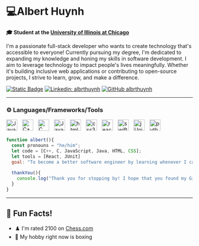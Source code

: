 # 💻Albert Huynh

**🎓 Student at the [University of Illinois at Chicago](https://www.uic.edu/)**

I'm a passionate full-stack developer who wants to create technology that's accessible to everyone! Currently pursuing my degree, I'm dedicated to expanding my knowledge and honing my skills in software development. I aim to leverage technology to impact people's lives meaningfully. Whether it's building inclusive web applications or contributing to open-source projects, I strive to learn, grow, and make a difference.

[![Static Badge](https://img.shields.io/badge/albrthuynh-grey?style=flat-square&logo=instagram&labelColor=white)](https://www.instagram.com/albert_huynhhh/)
[![Linkedin: albrthuynh](https://img.shields.io/badge/-albrthuynh-blue?style=flat-square&logo=Linkedin&logoColor=white&link=https://www.linkedin.com/in/thaianebraga/)](https://www.linkedin.com/in/albrthuynh/)
[![GitHub albrthuynh](https://img.shields.io/github/followers/albrthuynh?label=follow&style=social)](https://github.com/albrthuynh)

---
### ⚙️ Languages/Frameworks/Tools
<img align = "left" alt="Java" width="30px" style="padding-right:10px;" src="https://cdn.jsdelivr.net/gh/devicons/devicon/icons/java/java-original.svg"/> 
<img align = "left" alt="C++" width ="30px" style="padding-right:10px;" src="https://cdn.jsdelivr.net/gh/devicons/devicon@latest/icons/cplusplus/cplusplus-original.svg" /> 
<img align = "left" alt="C" width ="30px" style="padding-right:10px;" src="https://cdn.jsdelivr.net/gh/devicons/devicon@latest/icons/c/c-original.svg" />
<img align = "left" alt="JavaScript" width ="30px" style="padding-right:10px;" src="https://cdn.jsdelivr.net/gh/devicons/devicon@latest/icons/javascript/javascript-original.svg" />
<img align = "left" alt="html5" width ="30px" style="padding-right:10px;" src="https://cdn.jsdelivr.net/gh/devicons/devicon@latest/icons/html5/html5-original-wordmark.svg" />
<img align = "left" alt="css3" width ="30px" style="padding-right:10px;" src="https://cdn.jsdelivr.net/gh/devicons/devicon@latest/icons/css3/css3-original-wordmark.svg" />
<img align = "left" alt="react" width ="30px" style="padding-right:10px;" src="https://cdn.jsdelivr.net/gh/devicons/devicon@latest/icons/react/react-original-wordmark.svg" />
<img align = "left" alt="swift" width ="30px" style="padding-right:10px;" src="https://cdn.jsdelivr.net/gh/devicons/devicon@latest/icons/swift/swift-original.svg" />
<img align = "left" alt="jUnit" width ="30px" style="padding-right:10px;" src="https://cdn.jsdelivr.net/gh/devicons/devicon@latest/icons/junit/junit-plain-wordmark.svg" />
<img align = "left" alt="python" width ="30px" style="padding-right:10px;" src="https://cdn.jsdelivr.net/gh/devicons/devicon@latest/icons/python/python-original.svg" />
<br/> <br/>


```javascript
function albert(){
  const pronouns = "he/him";
  let code = [C++, C, JavaScript, Java, HTML, CSS];
  let tools = [React, JUnit]
  goal: "To become a better software engineer by learning whenever I can, and developing my skills as much as possible"
  
  thankYou(){
    console.log("Thank you for stopping by! I hope that you found my GitHub interesting. Consider following me if you want 😊");
  }
}
```
---
## 🎉 Fun Facts!

- ♟️ I'm rated 2100 on [Chess.com](https://www.chess.com)
- 🥊 My hobby right now is boxing

